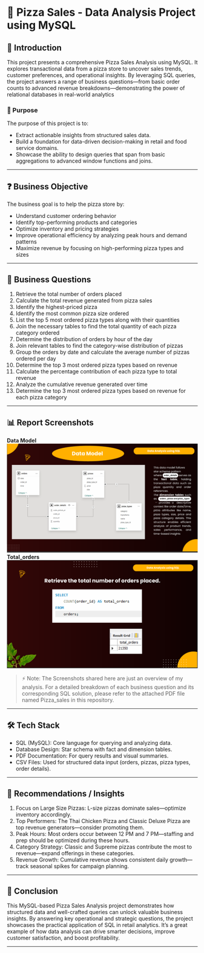 
# 🍕 Pizza Sales - Data Analysis Project using MySQL

## 📌 Introduction 
This project presents a comprehensive Pizza Sales Analysis using MySQL. It explores transactional data from a pizza store to uncover sales trends, customer preferences, and operational insights. By leveraging SQL queries, the project answers a range of business questions—from basic order counts to advanced revenue breakdowns—demonstrating the power of relational databases in real-world analytics

### 🎯 Purpose
The purpose of this project is to: 
- Extract actionable insights from structured sales data.
- Build a foundation for data-driven decision-making in retail and food service domains.
- Showcase the ability to design queries that span from basic aggregations to advanced window functions and joins.

---

## ❓ Business Objective
The business goal is to help the pizza store by:
- Understand customer ordering behavior
- Identify top-performing products and categories
- Optimize inventory and pricing strategies
- Improve operational efficiency by analyzing peak hours and demand patterns
- Maximize revenue by focusing on high-performing pizza types and sizes
 
---

## 🔎 Business Questions 

1. Retrieve the total number of orders placed
2. Calculate the total revenue generated from pizza sales
3. Identify the highest-priced pizza
4. Identify the most common pizza size ordered
5. List the top 5 most ordered pizza types along with their quantities
6. Join the necessary tables to find the total quantity of each pizza category ordered
7. Determine the distribution of orders by hour of the day
8. Join relevant tables to find the category-wise distribution of pizzas
9. Group the orders by date and calculate the average number of pizzas ordered per day
10. Determine the top 3 most ordered pizza types based on revenue
11. Calculate the percentage contribution of each pizza type to total revenue
12. Analyze the cumulative revenue generated over time
13. Determine the top 3 most ordered pizza types based on revenue for each pizza category

---

## 📊 Report Screenshots 

**Data Model**
![Preview](https://github.com/Shivam4410/Pizza-Sales-Data-Analysis-Using-MySQL/blob/main/Data%20Model.png)
**Total_orders**
![Preview](https://github.com/Shivam4410/Pizza-Sales-Data-Analysis-Using-MySQL/blob/main/Total_orders.png)

> ⚡ Note: The Screenshots shared here are just an overview of my analysis. For a detailed breakdown of each business question and its corresponding SQL solution, please refer to the attached PDF file named Pizza_sales in this repository.  

---

## 🛠️ Tech Stack 

- SQL (MySQL): Core language for querying and analyzing data.
- Database Design: Star schema with fact and dimension tables.
- PDF Documentation: For query results and visual summaries.
- CSV Files: Used for structured data input (orders, pizzas, pizza types, order details).

---

## 🚀 Recommendations / Insights
1. Focus on Large Size Pizzas: L-size pizzas dominate sales—optimize inventory accordingly.
2. Top Performers: The Thai Chicken Pizza and Classic Deluxe Pizza are top revenue generators—consider promoting them.
3. Peak Hours: Most orders occur between 12 PM and 7 PM—staffing and prep should be optimized during these hours.
4. Category Strategy: Classic and Supreme pizzas contribute the most to revenue—expand offerings in these categories.
5. Revenue Growth: Cumulative revenue shows consistent daily growth—track seasonal spikes for campaign planning.

---

## 📌 Conclusion 
This MySQL-based Pizza Sales Analysis project demonstrates how structured data and well-crafted queries can unlock valuable business insights. By answering key operational and strategic questions, the project showcases the practical application of SQL in retail analytics. It’s a great example of how data analysis can drive smarter decisions, improve customer satisfaction, and boost profitability.


---

